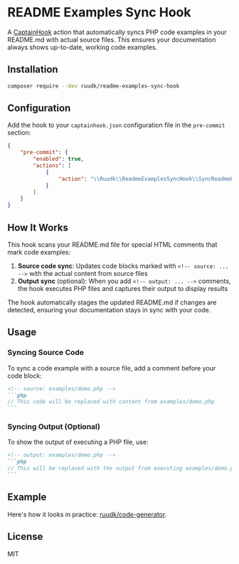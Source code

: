 # README Examples Sync Hook

A [CaptainHook](https://github.com/captainhook-git/captainhook) action that automatically syncs PHP code examples in your README.md with actual source files. This ensures your documentation always shows up-to-date, working code examples.

## Installation

```bash
composer require --dev ruudk/readme-examples-sync-hook
```

## Configuration

Add the hook to your `captainhook.json` configuration file in the `pre-commit` section:

```json
{
    "pre-commit": {
        "enabled": true,
        "actions": [
            {
                "action": "\\Ruudk\\ReadmeExamplesSyncHook\\SyncReadmeExamples"
            }
        ]
    }
}
```

## How It Works

This hook scans your README.md file for special HTML comments that mark code examples:

1. **Source code sync**: Updates code blocks marked with `<!-- source: ... -->` with the actual content from source files
2. **Output sync** (optional): When you add `<!-- output: ... -->` comments, the hook executes PHP files and captures their output to display results

The hook automatically stages the updated README.md if changes are detected, ensuring your documentation stays in sync with your code.

## Usage

### Syncing Source Code

To sync a code example with a source file, add a comment before your code block:

````markdown
<!-- source: examples/demo.php -->
```php
// This code will be replaced with content from examples/demo.php
```
````

### Syncing Output (Optional)

To show the output of executing a PHP file, use:

````markdown
<!-- output: examples/demo.php -->
```php
// This will be replaced with the output from executing examples/demo.php
```
````

## Example

Here's how it looks in practice: [ruudk/code-generator](https://github.com/ruudk/code-generator).

## License

MIT
